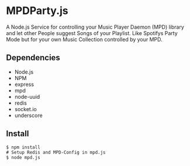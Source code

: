 # MPDParty.js

A Node.js Service for controlling your Music Player Daemon (MPD) library and let other People suggest Songs of your Playlist. Like Spotifys Party Mode but for your own Music Collection controlled by your MPD. 

## Dependencies

- Node.js
- NPM
- express
- mpd
- node-uuid
- redis
- socket.io
- underscore

## Install

```
$ npm install
# Setup Redis and MPD-Config in mpd.js
$ node mpd.js
```
